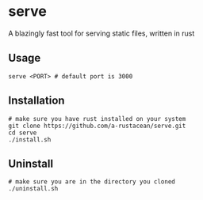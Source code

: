 # serve
A blazingly fast tool for serving static files, written in rust

## Usage

```shell
serve <PORT> # default port is 3000
```

## Installation

```shell
# make sure you have rust installed on your system
git clone https://github.com/a-rustacean/serve.git
cd serve
./install.sh
```

## Uninstall

```shell
# make sure you are in the directory you cloned
./uninstall.sh
```
